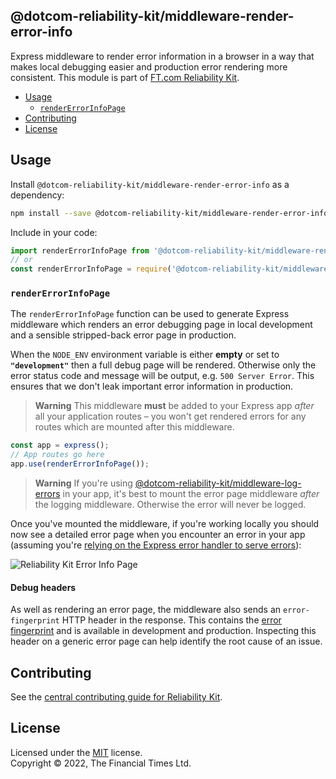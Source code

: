 
## @dotcom-reliability-kit/middleware-render-error-info

Express middleware to render error information in a browser in a way that makes local debugging easier and production error rendering more consistent. This module is part of [FT.com Reliability Kit](https://github.com/Financial-Times/dotcom-reliability-kit#readme).

  * [Usage](#usage)
    * [`renderErrorInfoPage`](#rendererrorinfopage)
  * [Contributing](#contributing)
  * [License](#license)


## Usage

Install `@dotcom-reliability-kit/middleware-render-error-info` as a dependency:

```bash
npm install --save @dotcom-reliability-kit/middleware-render-error-info
```

Include in your code:

```js
import renderErrorInfoPage from '@dotcom-reliability-kit/middleware-render-error-info';
// or
const renderErrorInfoPage = require('@dotcom-reliability-kit/middleware-render-error-info');
```

### `renderErrorInfoPage`

The `renderErrorInfoPage` function can be used to generate Express middleware which renders an error debugging page in local development and a sensible stripped-back error page in production.

When the `NODE_ENV` environment variable is either **empty** or set to **`"development"`** then a full debug page will be rendered. Otherwise only the error status code and message will be output, e.g. `500 Server Error`. This ensures that we don't leak important error information in production.

> **Warning**
> This middleware **must** be added to your Express app _after_ all your application routes – you won't get rendered errors for any routes which are mounted after this middleware.

```js
const app = express();
// App routes go here
app.use(renderErrorInfoPage());
```

> **Warning**
> If you're using [@dotcom-reliability-kit/middleware-log-errors](https://github.com/Financial-Times/dotcom-reliability-kit/tree/main/packages/middleware-log-errors#readme) in your app, it's best to mount the error page middleware _after_ the logging middleware. Otherwise the error will never be logged.

Once you've mounted the middleware, if you're working locally you should now see a detailed error page when you encounter an error in your app (assuming you're [relying on the Express error handler to serve errors](https://github.com/Financial-Times/dotcom-reliability-kit/blob/main/docs/getting-started/handling-errors.md#bubbling-up-in-express)):

![Reliability Kit Error Info Page](https://user-images.githubusercontent.com/138944/183625949-fff25554-5c7e-4616-b717-963d472e5d35.png)

#### Debug headers

As well as rendering an error page, the middleware also sends an `error-fingerprint` HTTP header in the response. This contains the [error fingerprint](../serialize-error/README.md#serializederrorfingerprint) and is available in development and production. Inspecting this header on a generic error page can help identify the root cause of an issue.


## Contributing

See the [central contributing guide for Reliability Kit](https://github.com/Financial-Times/dotcom-reliability-kit/blob/main/docs/contributing.md).


## License

Licensed under the [MIT](https://github.com/Financial-Times/dotcom-reliability-kit/blob/main/LICENSE) license.<br/>
Copyright &copy; 2022, The Financial Times Ltd.
